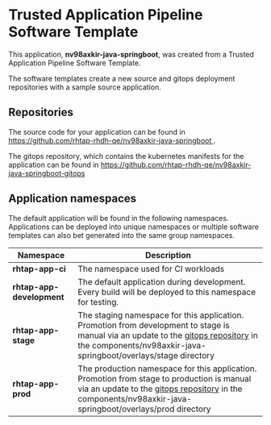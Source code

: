 # Trusted Application Pipeline Software Template

This application, **nv98axkir-java-springboot**, was created from a Trusted Application Pipeline Software Template.

The software templates create a new source and gitops deployment repositories with a sample source application. 

## Repositories

The source code for your application can be found in [https://github.com/rhtap-rhdh-qe/nv98axkir-java-springboot ](https://github.com/rhtap-rhdh-qe/nv98axkir-java-springboot ).
 
The gitops repository, which contains the kubernetes manifests for the application can be found in 
[https://github.com/rhtap-rhdh-qe/nv98axkir-java-springboot-gitops ](https://github.com/rhtap-rhdh-qe/nv98axkir-java-springboot-gitops ) 

## Application namespaces 

The default application will be found in the following namespaces. Applications can be deployed into unique namespaces or multiple software templates can also bet generated into the same group namespaces.  

|  Namespace   |  Description   |  
| -------- | -------- |
| **rhtap-app-ci** | The namespace used for CI workloads |
| **rhtap-app-development** | The default application during development. Every build will be deployed to this namespace for testing. |
| **rhtap-app-stage** | The staging namespace for this application. Promotion from development to stage is manual via an update to the [gitops repository](https://github.com/rhtap-rhdh-qe/nv98axkir-java-springboot-gitops ) in the components/nv98axkir-java-springboot/overlays/stage directory |
| **rhtap-app-prod** | The production namespace for this application. Promotion from stage to production is manual via an update to the [gitops repository](https://github.com/rhtap-rhdh-qe/nv98axkir-java-springboot-gitops ) in the components/nv98axkir-java-springboot/overlays/prod directory |